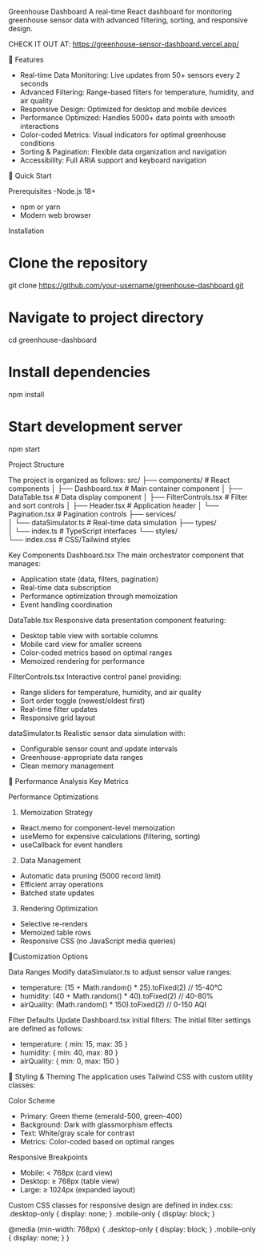 Greenhouse Dashboard
A real-time React dashboard for monitoring greenhouse sensor data with advanced filtering, sorting, and responsive design.

CHECK IT OUT AT: https://greenhouse-sensor-dashboard.vercel.app/

🌱 Features
- Real-time Data Monitoring: Live updates from 50+ sensors every 2 seconds
- Advanced Filtering: Range-based filters for temperature, humidity, and air quality
- Responsive Design: Optimized for desktop and mobile devices
- Performance Optimized: Handles 5000+ data points with smooth interactions
- Color-coded Metrics: Visual indicators for optimal greenhouse conditions
- Sorting & Pagination: Flexible data organization and navigation
- Accessibility: Full ARIA support and keyboard navigation

🚀 Quick Start

Prerequisites
-Node.js 18+
- npm or yarn
- Modern web browser

Installation
# Clone the repository
git clone https://github.com/your-username/greenhouse-dashboard.git

# Navigate to project directory
cd greenhouse-dashboard

# Install dependencies
npm install

# Start development server
npm start

Project Structure

The project is organized as follows:
src/
├── components/              # React components
│   ├── Dashboard.tsx       # Main container component
│   ├── DataTable.tsx       # Data display component
│   ├── FilterControls.tsx  # Filter and sort controls
│   ├── Header.tsx          # Application header
│   └── Pagination.tsx      # Pagination controls
├── services/               
│   └── dataSimulator.ts    # Real-time data simulation
├── types/                  
│   └── index.ts            # TypeScript interfaces
└── styles/                 
    └── index.css           # CSS/Tailwind styles

Key Components
Dashboard.tsx
The main orchestrator component that manages:
- Application state (data, filters, pagination)
- Real-time data subscription
- Performance optimization through memoization
- Event handling coordination

DataTable.tsx
Responsive data presentation component featuring:
- Desktop table view with sortable columns
- Mobile card view for smaller screens
- Color-coded metrics based on optimal ranges
- Memoized rendering for performance

FilterControls.tsx
Interactive control panel providing:
- Range sliders for temperature, humidity, and air quality
- Sort order toggle (newest/oldest first)
- Real-time filter updates
- Responsive grid layout

dataSimulator.ts
Realistic sensor data simulation with:
- Configurable sensor count and update intervals
- Greenhouse-appropriate data ranges
- Clean memory management

🎯 Performance Analysis
Key Metrics

Performance Optimizations
1. Memoization Strategy
- React.memo for component-level memoization
- useMemo for expensive calculations (filtering, sorting)
- useCallback for event handlers

2. Data Management
- Automatic data pruning (5000 record limit)
- Efficient array operations
- Batched state updates

3. Rendering Optimization
- Selective re-renders
- Memoized table rows
- Responsive CSS (no JavaScript media queries)

🔧Customization Options

Data Ranges
Modify dataSimulator.ts to adjust sensor value ranges:
- temperature: (15 + Math.random() * 25).toFixed(2) // 15-40°C
- humidity: (40 + Math.random() * 40).toFixed(2) // 40-80%
- airQuality: (Math.random() * 150).toFixed(2) // 0-150 AQI

Filter Defaults
Update Dashboard.tsx initial filters:
The initial filter settings are defined as follows:
- temperature: { min: 15, max: 35 }
- humidity: { min: 40, max: 80 }
- airQuality: { min: 0, max: 150 }

🎨 Styling & Theming
The application uses Tailwind CSS with custom utility classes:

Color Scheme
- Primary: Green theme (emerald-500, green-400)
- Background: Dark with glassmorphism effects
- Text: White/gray scale for contrast
- Metrics: Color-coded based on optimal ranges

Responsive Breakpoints
- Mobile: < 768px (card view)
- Desktop: ≥ 768px (table view)
- Large: ≥ 1024px (expanded layout)

Custom CSS classes for responsive design are defined in index.css:
.desktop-only {
  display: none;
}
.mobile-only {
  display: block;
}

@media (min-width: 768px) {
  .desktop-only {
    display: block;
  }
  .mobile-only {
    display: none;
  }
}
